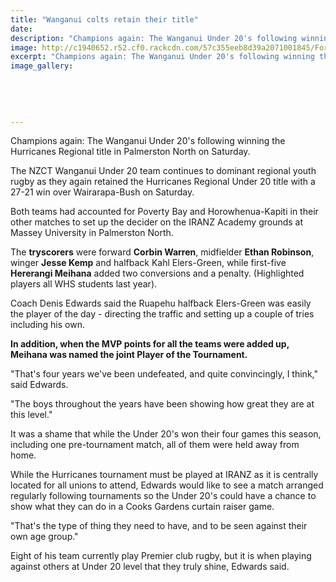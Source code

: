 ```yaml
---
title: "Wanganui colts retain their title"
date: 
description: "Champions again: The Wanganui Under 20's following winning the Hurricanes Regional title in Palmerston North on Saturday, Wanganui Chronicle article on 28/8/16..."
image: http://c1940652.r52.cf0.rackcdn.com/57c355eeb8d39a2071001845/Former-players-WU-colts-winners-Chron-28-Aug.jpg
excerpt: "Champions again: The Wanganui Under 20's following winning the Hurricanes Regional title in Palmerston North on Saturday."
image_gallery:
    
    
    
    
    
---
```


<p><span>Champions again: The Wanganui Under 20's following winning the Hurricanes Regional title in Palmerston North on Saturday.</span></p>
<p>The NZCT Wanganui Under 20 team continues to dominant regional youth rugby as they again retained the Hurricanes Regional Under 20 title with a 27-21 win over Wairarapa-Bush on Saturday.</p>
<p>Both teams had accounted for Poverty Bay and Horowhenua-Kapiti in their other matches to set up the decider on the IRANZ Academy grounds at Massey University in Palmerston North.</p>
<p>The <strong>tryscorers</strong> were forward <strong>Corbin Warren</strong>, midfielder <strong>Ethan Robinson</strong>, winger <strong>Jesse Kemp</strong> and halfback Kahl Elers-Green, while first-five <strong>Hererangi Meihana</strong> added two conversions and a penalty. (Highlighted players all WHS students last year).</p>
<p>Coach Denis Edwards said the Ruapehu halfback Elers-Green was easily the player of the day - directing the traffic and setting up a couple of tries including his own.</p>
<p><strong>In addition, when the MVP points for all the teams were added up, Meihana was named the joint Player of the Tournament.</strong></p>
<p>"That's four years we've been undefeated, and quite convincingly, I think," said Edwards.</p>
<p>"The boys throughout the years have been showing how great they are at this level."</p>
<p>It was a shame that while the Under 20's won their four games this season, including one pre-tournament match, all of them were held away from home.</p>
<p>While the Hurricanes tournament must be played at IRANZ as it is centrally located for all unions to attend, Edwards would like to see a match arranged regularly following tournaments so the Under 20's could have a chance to show what they can do in a Cooks Gardens curtain raiser game.</p>
<p>"That's the type of thing they need to have, and to be seen against their own age group."</p>
<p>Eight of his team currently play Premier club rugby, but it is when playing against others at Under 20 level that they truly shine, Edwards said.</p>

